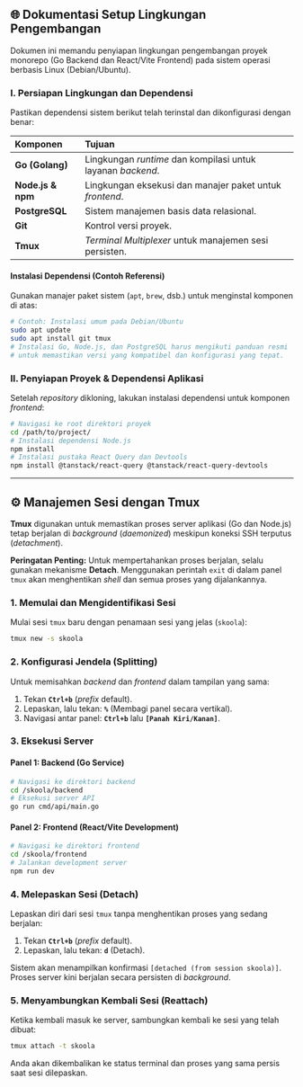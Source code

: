 ## 🌐 Dokumentasi Setup Lingkungan Pengembangan

Dokumen ini memandu penyiapan lingkungan pengembangan proyek monorepo (Go Backend dan React/Vite Frontend) pada sistem operasi berbasis Linux (Debian/Ubuntu).

### I. Persiapan Lingkungan dan Dependensi

Pastikan dependensi sistem berikut telah terinstal dan dikonfigurasi dengan benar:

| Komponen | Tujuan |
| :--- | :--- |
| **Go (Golang)** | Lingkungan *runtime* dan kompilasi untuk layanan *backend*. |
| **Node.js & npm** | Lingkungan eksekusi dan manajer paket untuk *frontend*. |
| **PostgreSQL** | Sistem manajemen basis data relasional. |
| **Git** | Kontrol versi proyek. |
| **Tmux** | *Terminal Multiplexer* untuk manajemen sesi persisten. |

#### Instalasi Dependensi (Contoh Referensi)

Gunakan manajer paket sistem (`apt`, `brew`, dsb.) untuk menginstal komponen di atas:

```bash
# Contoh: Instalasi umum pada Debian/Ubuntu
sudo apt update
sudo apt install git tmux
# Instalasi Go, Node.js, dan PostgreSQL harus mengikuti panduan resmi
# untuk memastikan versi yang kompatibel dan konfigurasi yang tepat.
```

### II. Penyiapan Proyek & Dependensi Aplikasi

Setelah *repository* dikloning, lakukan instalasi dependensi untuk komponen *frontend*:

```bash
# Navigasi ke root direktori proyek
cd /path/to/project/
# Instalasi dependensi Node.js
npm install
# Instalasi pustaka React Query dan Devtools
npm install @tanstack/react-query @tanstack/react-query-devtools
```

-----

## ⚙️ Manajemen Sesi dengan Tmux

**Tmux** digunakan untuk memastikan proses server aplikasi (Go dan Node.js) tetap berjalan di *background* (*daemonized*) meskipun koneksi SSH terputus (*detachment*).

**Peringatan Penting:** Untuk mempertahankan proses berjalan, selalu gunakan mekanisme **Detach**. Menggunakan perintah `exit` di dalam panel `tmux` akan menghentikan *shell* dan semua proses yang dijalankannya.

### 1\. Memulai dan Mengidentifikasi Sesi

Mulai sesi `tmux` baru dengan penamaan sesi yang jelas (`skoola`):

```bash
tmux new -s skoola
```

### 2\. Konfigurasi Jendela (Splitting)

Untuk memisahkan *backend* dan *frontend* dalam tampilan yang sama:

1.  Tekan **`Ctrl+b`** (*prefix* default).
2.  Lepaskan, lalu tekan: **`%`** (Membagi panel secara vertikal).
3.  Navigasi antar panel: **`Ctrl+b`** lalu **`[Panah Kiri/Kanan]`**.

### 3\. Eksekusi Server

#### Panel 1: Backend (Go Service)

```bash
# Navigasi ke direktori backend
cd /skoola/backend
# Eksekusi server API
go run cmd/api/main.go
```

#### Panel 2: Frontend (React/Vite Development)

```bash
# Navigasi ke direktori frontend
cd /skoola/frontend
# Jalankan development server
npm run dev
```

### 4\. Melepaskan Sesi (Detach)

Lepaskan diri dari sesi `tmux` tanpa menghentikan proses yang sedang berjalan:

1.  Tekan **`Ctrl+b`** (*prefix* default).
2.  Lepaskan, lalu tekan: **`d`** (Detach).

Sistem akan menampilkan konfirmasi `[detached (from session skoola)]`. Proses server kini berjalan secara persisten di *background*.

### 5\. Menyambungkan Kembali Sesi (Reattach)

Ketika kembali masuk ke server, sambungkan kembali ke sesi yang telah dibuat:

```bash
tmux attach -t skoola
```

Anda akan dikembalikan ke status terminal dan proses yang sama persis saat sesi dilepaskan.
